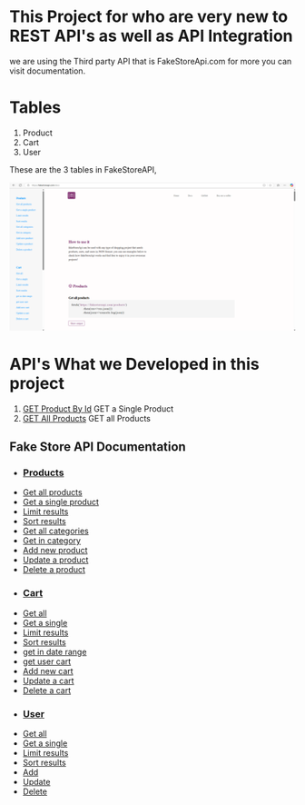 # This Project for who are very new to REST API's as well as API Integration

we are using the Third party API that is FakeStoreApi.com for more you can visit documentation.







# Tables

1. Product
2. Cart
3. User

These are the 3 tables in FakeStoreAPI,

![image.png](assets/image.png)

# API's What we Developed in this project

1. [GET Product By Id](https://fakestoreapi.com/products/{1}) GET a Single Product
2. [GET All Products](https://fakestoreapi.com/products) GET all Products

## Fake Store API Documentation

* ### [Products](https://fakestoreapi.com/docs#products)
* [Get all products](https://fakestoreapi.com/docs#p-all)
* [Get a single product](https://fakestoreapi.com/docs#p-single)
* [Limit results](https://fakestoreapi.com/docs#p-limit)
* [Sort results](https://fakestoreapi.com/docs#p-sort)
* [Get all categories](https://fakestoreapi.com/docs#p-categories)
* [Get in category](https://fakestoreapi.com/docs#p-category)
* [Add new product](https://fakestoreapi.com/docs#p-new)
* [Update a product](https://fakestoreapi.com/docs#p-update)
* [Delete a product](https://fakestoreapi.com/docs#p-delete)
* ### [Cart](https://fakestoreapi.com/docs#cart)
* [Get all](https://fakestoreapi.com/docs#c-all)
* [Get a single](https://fakestoreapi.com/docs#c-single)
* [Limit results](https://fakestoreapi.com/docs#c-limit)
* [Sort results](https://fakestoreapi.com/docs#c-sort)
* [get in date range](https://fakestoreapi.com/docs#c-date)
* [get user cart](https://fakestoreapi.com/docs#c-user-cart)
* [Add new cart](https://fakestoreapi.com/docs#c-new)
* [Update a cart](https://fakestoreapi.com/docs#c-update)
* [Delete a cart](https://fakestoreapi.com/docs#c-delete)
* ### [User](https://fakestoreapi.com/docs#user)
* [Get all](https://fakestoreapi.com/docs#u-all)
* [Get a single](https://fakestoreapi.com/docs#u-single)
* [Limit results](https://fakestoreapi.com/docs#u-limit)
* [Sort results](https://fakestoreapi.com/docs#u-sort)
* [Add](https://fakestoreapi.com/docs#u-new)
* [Update](https://fakestoreapi.com/docs#u-update)
* [Delete](https://fakestoreapi.com/docs#u-delete)
